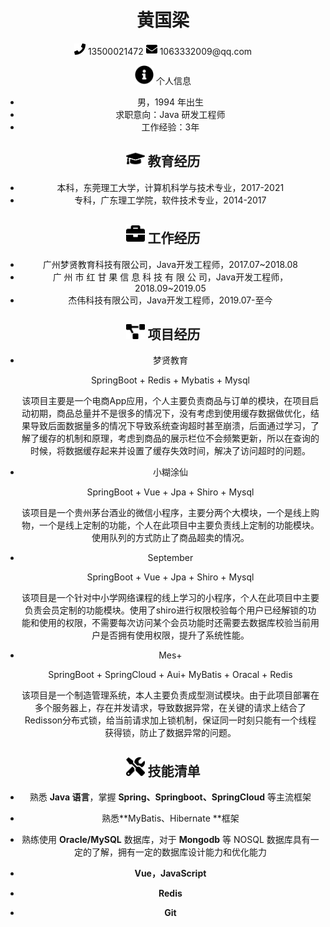  <center>
     <h1>黄国梁</h1>
     <div>
         <span>
             <img src="assets/phone-solid.svg" width="18px">
             13500021472
         </span>
         <span>
             <img src="assets/envelope-solid.svg" width="18px">
             1063332009@qq.com
         </span>
     </div>


 <img src="assets/info-circle-solid.svg" width="30px"> 个人信息 


 - 男，1994 年出生
 - 求职意向：Java 研发工程师
 - 工作经验：3年

## <img src="assets/graduation-cap-solid.svg" width="30px"> 教育经历

- 本科，东莞理工大学，计算机科学与技术专业，2017-2021
- 专科，广东理工学院，软件技术专业，2014-2017

## <img src="assets/briefcase-solid.svg" width="30px"> 工作经历

- 广州梦贤教育科技有限公司，Java开发工程师，2017.07~2018.08
- 广 州 市 红 甘 果 信 息 科 技 有 限 公 司，Java开发工程师，2018.09~2019.05
- 杰伟科技有限公司，Java开发工程师，2019.07-至今

## <img src="assets/project-diagram-solid.svg" width="30px"> 项目经历

- 梦贤教育

  SpringBoot + Redis + Mybatis + Mysql

  该项目主要是一个电商App应用，个人主要负责商品与订单的模块，在项目启动初期，商品总量并不是很多的情况下，没有考虑到使用缓存数据做优化，结果导致后面数据量多的情况下导致系统查询超时甚至崩溃，后面通过学习，了解了缓存的机制和原理，考虑到商品的展示栏位不会频繁更新，所以在查询的时候，将数据缓存起来并设置了缓存失效时间，解决了访问超时的问题。

- 小糊涂仙

  SpringBoot + Vue + Jpa + Shiro + Mysql

  该项目是一个贵州茅台酒业的微信小程序，主要分两个大模块，一个是线上购物，一个是线上定制的功能，个人在此项目中主要负责线上定制的功能模块。使用队列的方式防止了商品超卖的情况。

- September

  SpringBoot + Vue + Jpa + Shiro + Mysql

  该项目是一个针对中小学网络课程的线上学习的小程序，个人在此项目中主要负责会员定制的功能模块。使用了shiro进行权限校验每个用户已经解锁的功能和使用的权限，不需要每次访问某个会员功能时还需要去数据库校验当前用户是否拥有使用权限，提升了系统性能。

- Mes+

  SpringBoot + SpringCloud + Aui+ MyBatis + Oracal + Redis

  该项目是一个制造管理系统，本人主要负责成型测试模块。由于此项目部署在多个服务器上，存在并发请求，导致数据异常，在关键的请求上结合了Redisson分布式锁，给当前请求加上锁机制，保证同一时刻只能有一个线程获得锁，防止了数据异常的问题。

## <img src="assets/tools-solid.svg" width="30px"> 技能清单

- 熟悉 **Java 语言**，掌握 **Spring、Springboot、SpringCloud** 等主流框架

- 熟悉**MyBatis、Hibernate **框架

- 熟练使用 **Oracle/MySQL** 数据库，对于 **Mongodb** 等 NOSQL 数据库具有一定的了解，拥有一定的数据库设计能力和优化能力

- **Vue，JavaScript**

- **Redis**

- **Git**

  

